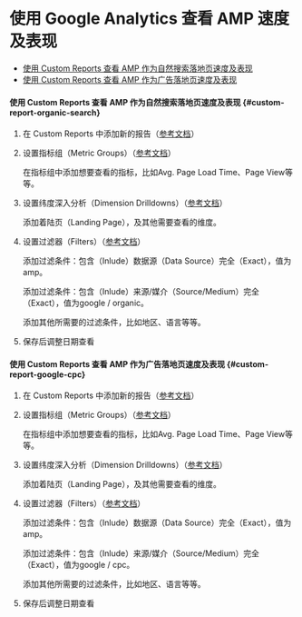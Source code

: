 # 使用 Google Analytics 查看 AMP 速度及表现

* [使用 Custom Reports 查看 AMP 作为自然搜索落地页速度及表现](#custom-report-organic-search)
* [使用 Custom Reports 查看 AMP 作为广告落地页速度及表现](#custom-report-google-cpc)

#### 使用 Custom Reports 查看 AMP 作为自然搜索落地页速度及表现 {#custom-report-organic-search}

  1. 在 Custom Reports 中添加新的报告（[参考文档](https://support.google.com/analytics/answer/1151300)）

  2. 设置指标组（Metric Groups）（[参考文档](https://support.google.com/analytics/answer/6086087?hl=zh-Hans)）

      在指标组中添加想要查看的指标，比如Avg. Page Load Time、Page View等等。

  3. 设置纬度深入分析（Dimension Drilldowns）（[参考文档](https://support.google.com/analytics/answer/1033861?hl=zh-Hans)）

      添加着陆页（Landing Page），及其他需要查看的维度。

  4. 设置过滤器（Filters）（[参考文档](https://support.google.com/analytics/answer/1033162)）

      添加过滤条件：包含（Inlude）数据源（Data Source）完全（Exact），值为amp。

      添加过滤条件：包含（Inlude）来源/媒介（Source/Medium）完全（Exact），值为google / organic。

      添加其他所需要的过滤条件，比如地区、语言等等。

  5. 保存后调整日期查看



#### 使用 Custom Reports 查看 AMP 作为广告落地页速度及表现 {#custom-report-google-cpc}

  1. 在 Custom Reports 中添加新的报告（[参考文档](https://support.google.com/analytics/answer/1151300)）

  2. 设置指标组（Metric Groups）（[参考文档](https://support.google.com/analytics/answer/6086087?hl=zh-Hans)）

      在指标组中添加想要查看的指标，比如Avg. Page Load Time、Page View等等。

  3. 设置纬度深入分析（Dimension Drilldowns）（[参考文档](https://support.google.com/analytics/answer/1033861?hl=zh-Hans)）

      添加着陆页（Landing Page），及其他需要查看的维度。

  4. 设置过滤器（Filters）（[参考文档](https://support.google.com/analytics/answer/1033162)）

      添加过滤条件：包含（Inlude）数据源（Data Source）完全（Exact），值为amp。

      添加过滤条件：包含（Inlude）来源/媒介（Source/Medium）完全（Exact），值为google / cpc。

      添加其他所需要的过滤条件，比如地区、语言等等。

  5. 保存后调整日期查看


